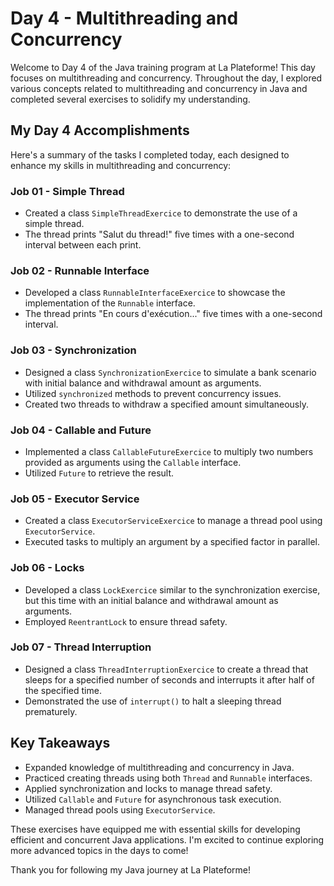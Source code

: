 # Day 4 - Multithreading and Concurrency

Welcome to Day 4 of the Java training program at La Plateforme! This day focuses on multithreading and concurrency. Throughout the day, I explored various concepts related to multithreading and concurrency in Java and completed several exercises to solidify my understanding.

## My Day 4 Accomplishments

Here's a summary of the tasks I completed today, each designed to enhance my skills in multithreading and concurrency:

### Job 01 - Simple Thread

- Created a class `SimpleThreadExercice` to demonstrate the use of a simple thread.
- The thread prints "Salut du thread!" five times with a one-second interval between each print.

### Job 02 - Runnable Interface

- Developed a class `RunnableInterfaceExercice` to showcase the implementation of the `Runnable` interface.
- The thread prints "En cours d'exécution..." five times with a one-second interval.

### Job 03 - Synchronization

- Designed a class `SynchronizationExercice` to simulate a bank scenario with initial balance and withdrawal amount as arguments.
- Utilized `synchronized` methods to prevent concurrency issues.
- Created two threads to withdraw a specified amount simultaneously.

### Job 04 - Callable and Future

- Implemented a class `CallableFutureExercice` to multiply two numbers provided as arguments using the `Callable` interface.
- Utilized `Future` to retrieve the result.

### Job 05 - Executor Service

- Created a class `ExecutorServiceExercice` to manage a thread pool using `ExecutorService`.
- Executed tasks to multiply an argument by a specified factor in parallel.

### Job 06 - Locks

- Developed a class `LockExercice` similar to the synchronization exercise, but this time with an initial balance and withdrawal amount as arguments.
- Employed `ReentrantLock` to ensure thread safety.

### Job 07 - Thread Interruption

- Designed a class `ThreadInterruptionExercice` to create a thread that sleeps for a specified number of seconds and interrupts it after half of the specified time.
- Demonstrated the use of `interrupt()` to halt a sleeping thread prematurely.

## Key Takeaways

- Expanded knowledge of multithreading and concurrency in Java.
- Practiced creating threads using both `Thread` and `Runnable` interfaces.
- Applied synchronization and locks to manage thread safety.
- Utilized `Callable` and `Future` for asynchronous task execution.
- Managed thread pools using `ExecutorService`.

These exercises have equipped me with essential skills for developing efficient and concurrent Java applications. I'm excited to continue exploring more advanced topics in the days to come!

Thank you for following my Java journey at La Plateforme!

